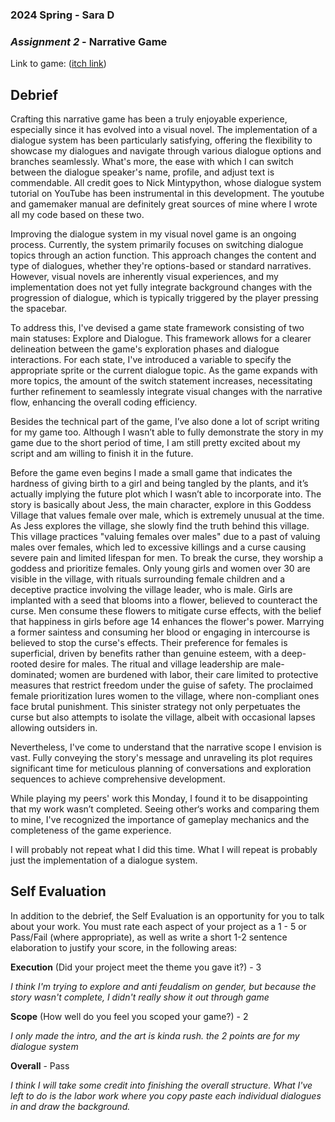 ### **2024 Spring** - Sara D
### *Assignment 2* - Narrative Game
Link to game: ([itch link](https://sarad666.itch.io/goddess-village))


## **Debrief**
Crafting this narrative game has been a truly enjoyable experience, especially since it has evolved into a visual novel. The implementation of a dialogue system has been particularly satisfying, offering the flexibility to showcase my dialogues and navigate through various dialogue options and branches seamlessly. What's more, the ease with which I can switch between the dialogue speaker's name, profile, and adjust text is commendable. All credit goes to Nick Mintypython, whose dialogue system tutorial on YouTube has been instrumental in this development. The youtube and gamemaker manual are definitely great sources of mine where I wrote all my code based on these two.

Improving the dialogue system in my visual novel game is an ongoing process. Currently, the system primarily focuses on switching dialogue topics through an action function. This approach changes the content and type of dialogues, whether they're options-based or standard narratives. However, visual novels are inherently visual experiences, and my implementation does not yet fully integrate background changes with the progression of dialogue, which is typically triggered by the player pressing the spacebar.

To address this, I've devised a game state framework consisting of two main statuses: Explore and Dialogue. This framework allows for a clearer delineation between the game's exploration phases and dialogue interactions. For each state, I've introduced a variable to specify the appropriate sprite or the current dialogue topic. As the game expands with more topics, the amount of the switch statement increases, necessitating further refinement to seamlessly integrate visual changes with the narrative flow, enhancing the overall coding efficiency.

Besides the technical part of the game, I’ve also done a lot of script writing for my game too. Although I wasn’t able to fully demonstrate the story in my game due to the short period of time, I am still pretty excited about my script and am willing to finish it in the future.

Before the game even begins I made a small game that indicates the hardness of giving birth to a girl and being tangled by the plants, and it’s actually implying the future plot which I wasn’t able to incorporate into. The story is basically about Jess, the main character, explore in this Goddess Village that values female over male, which is extremely unusual at the time. As Jess explores the village, she slowly find the truth behind this village. This village practices "valuing females over males" due to a past of valuing males over females, which led to excessive killings and a curse causing severe pain and limited lifespan for men. To break the curse, they worship a goddess and prioritize females. Only young girls and women over 30 are visible in the village, with rituals surrounding female children and a deceptive practice involving the village leader, who is male. Girls are implanted with a seed that blooms into a flower, believed to counteract the curse. Men consume these flowers to mitigate curse effects, with the belief that happiness in girls before age 14 enhances the flower's power. Marrying a former saintess and consuming her blood or engaging in intercourse is believed to stop the curse's effects. Their preference for females is superficial, driven by benefits rather than genuine esteem, with a deep-rooted desire for males. The ritual and village leadership are male-dominated; women are burdened with labor, their care limited to protective measures that restrict freedom under the guise of safety. The proclaimed female prioritization lures women to the village, where non-compliant ones face brutal punishment. This sinister strategy not only perpetuates the curse but also attempts to isolate the village, albeit with occasional lapses allowing outsiders in.

Nevertheless, I've come to understand that the narrative scope I envision is vast. Fully conveying the story's message and unraveling its plot requires significant time for meticulous planning of conversations and exploration sequences to achieve comprehensive development. 

While playing my peers' work this Monday, I found it to be disappointing that my work wasn’t completed. Seeing other‘s works and comparing them to mine, I've recognized the importance of gameplay mechanics and the completeness of the game experience. 

I will probably not repeat what I did this time. What I will repeat is probably just the implementation of a dialogue system.

## **Self Evaluation**
In addition to the debrief, the Self Evaluation is an opportunity for you to talk about your work. You must rate each aspect of your project as a 1 - 5 or Pass/Fail (where appropriate), as well as write a short 1-2 sentence elaboration to justify your score, in the following areas:


**Execution** (Did your project meet the theme you gave it?) - 3

*I think I'm trying to explore and anti feudalism on gender, but because the story wasn't complete, I didn't really show it out through game*


**Scope** (How well do you feel you scoped your game?) - 2


*I only made the intro, and the art is kinda rush. the 2 points are for my dialogue system*


**Overall** - Pass


*I think I will take some credit into finishing the overall structure. What I've left to do is the labor work where you copy paste each individual dialogues in and draw the background.*
